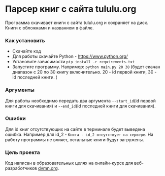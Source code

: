 # Парсер книг с сайта tululu.org

Программа скачивает книги с сайта tululu.org и сохраняет на диск. Книги с обложками и названием в файле.

### Как установить

- Скачайте код
- Для работы скачайте Python - https://www.python.org/
- Установите зависимости `pip install -r requirements.txt`
- Запустите программу. Например: `python main.py 20 30` (будет скачан диапазон с 20 по 30 книгу включительно. 20 - id первой книги, 30 - id последней книги. )


### Аргументы

Для работы необходимо передать два аргумента `--start_id`(id первой книги для скачивания) и `--end_id`(id последней книги для скачивания). 

### Ошибки

Для id книг отсутствующих на сайте в терминале будет выведена ошибка. Например для id_2 - `Книга - id_2 отсутствует на сервере`.
На работу программы не влияет, остальные книги будут загружены.

### Цель проекта

Код написан в образовательных целях на онлайн-курсе для веб-разработчиков [dvmn.org](https://dvmn.org/).